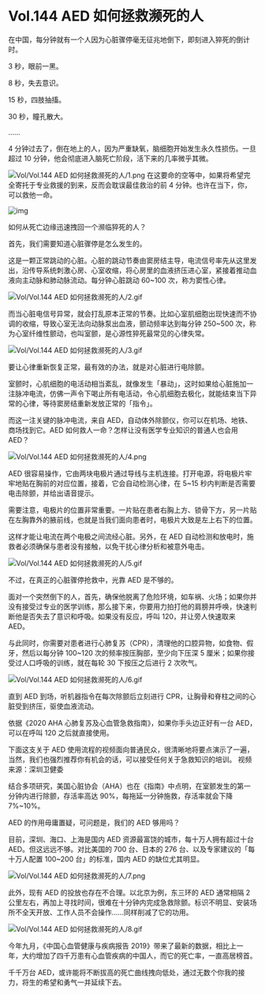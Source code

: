 # Vol.144 AED 如何拯救濒死的人

在中国，每分钟就有一个人因为心脏骤停毫无征兆地倒下，即刻进入猝死的倒计时。

3 秒，眼前一黑。

8 秒，失去意识。

15 秒，四肢抽搐。

30 秒，瞳孔散大。

……

4 分钟过去了，倒在地上的人，因为严重缺氧，脑细胞开始发生永久性损伤。一旦超过 10 分钟，他会彻底进入脑死亡阶段，活下来的几率微乎其微。

![Vol/Vol.144 AED 如何拯救濒死的人/1.png](https://cdn.jsdelivr.net/gh/ipaperclip-icu/static/image/文字稿/Vol/Vol.144%20AED%20如何拯救濒死的人/1.png)
在这要命的空等中，如果将希望完全寄托于专业救援的到来，反而会耽误最佳救治的前 4 分钟。也许在当下，你，可以救他一命。

![img](https://mmbiz.qpic.cn/mmbiz_png/SlOqFKqEO4E4IicLxFibb1unpaCqWCIxywFeDKQFYm55s5SomDqCe9BI6AfUBBPRgvDp7JIzQo23xWKp6rxynoYA/640?wx_fmt=png)

如何从死亡边缘迅速拽回一个濒临猝死的人？

首先，我们需要知道心脏骤停是怎么发生的。

这是一颗正常跳动的心脏。心脏的跳动节奏由窦房结主导，电流信号率先从这里发出，沿传导系统刺激心房、心室收缩，将心房里的血液挤压进心室，紧接着推动血液向主动脉和肺动脉流动。每分钟心脏跳动 60\~100 次，称为窦性心律。

![Vol/Vol.144 AED 如何拯救濒死的人/2.gif](https://cdn.jsdelivr.net/gh/ipaperclip-icu/static/image/文字稿/Vol/Vol.144%20AED%20如何拯救濒死的人/2.gif)

而当心脏电信号异常，就会打乱原本正常的节奏。比如心室肌细胞出现快速而不协调的收缩，导致心室无法向动脉泵出血液，颤动频率达到每分钟 250\~500 次，称为心室纤维性颤动，也叫室颤，是心源性猝死最常见的心律失常。

![Vol/Vol.144 AED 如何拯救濒死的人/3.gif](https://cdn.jsdelivr.net/gh/ipaperclip-icu/static/image/文字稿/Vol/Vol.144%20AED%20如何拯救濒死的人/3.gif)

要让心律重新恢复正常，最有效的办法，就是对心脏进行电除颤。

室颤时，心肌细胞的电活动相当紊乱，就像发生「暴动」，这时如果给心脏施加一注脉冲电流，仿佛一声令下喝止所有电活动，令心肌细胞去极化，就能结束当下异常的心律，等待窦房结重新发放正常的「指令」。

而这一注关键的脉冲电流，来自 AED，自动体外除颤仪，你可以在机场、地铁、商场找到它。AED 如何救人一命？怎样让没有医学专业知识的普通人也会用 AED？

![Vol/Vol.144 AED 如何拯救濒死的人/4.png](https://cdn.jsdelivr.net/gh/ipaperclip-icu/static/image/文字稿/Vol/Vol.144%20AED%20如何拯救濒死的人/4.png)

AED 很容易操作，它由两块电极片通过导线与主机连接。打开电源，将电极片牢牢地贴在胸前的对应位置，接着，它会自动检测心律，在 5\~15 秒内判断是否需要电击除颤，并给出语音提示。

需要注意，电极片的位置非常重要。一片贴在患者右胸上方、锁骨下方，另一片贴在左胸靠外的腋前线，也就是当我们面向患者时，电极片大致是左上右下的位置。

这样才能让电流在两个电极之间流经心脏。另外，在 AED 自动检测和放电时，施救者必须确保与患者没有接触，以免干扰心律分析和被意外电击。

![Vol/Vol.144 AED 如何拯救濒死的人/5.gif](https://cdn.jsdelivr.net/gh/ipaperclip-icu/static/image/文字稿/Vol/Vol.144%20AED%20如何拯救濒死的人/5.gif)

不过，在真正的心脏骤停抢救中，光靠 AED 是不够的。

面对一个突然倒下的人，首先，确保他脱离了危险环境，如车祸、火场；如果你并没有接受过专业的医学训练，那么接下来，你要用力拍打他的肩膀并呼唤，快速判断他是否失去了意识和呼吸。如果没有反应，呼叫 120，并让旁人快速取来 AED。

与此同时，你需要对患者进行心肺复苏（CPR），清理他的口腔异物，如食物、假牙，然后以每分钟 100\~120 次的频率按压胸部，至少向下压深 5 厘米；如果你接受过人口呼吸的训练，就在每轮 30 下按压之后进行 2 次吹气。

![Vol/Vol.144 AED 如何拯救濒死的人/6.gif](https://cdn.jsdelivr.net/gh/ipaperclip-icu/static/image/文字稿/Vol/Vol.144%20AED%20如何拯救濒死的人/6.gif)

直到 AED 到场，听机器指令在每次除颤后立刻进行 CPR，让胸骨和脊柱之间的心脏受到挤压，驱使血液流动。

依据《2020 AHA 心肺复苏及心血管急救指南》，如果你手头边正好有一台 AED，可以在呼叫 120 之后就直接使用。

下面这支关于 AED 使用流程的视频面向普通民众，很清晰地将要点演示了一遍，当然，我们也强烈推荐你有机会的话，可以接受任何关于急救知识的培训。
视频来源：深圳卫健委

结合多项研究，美国心脏协会（AHA）也在《指南》中点明，在室颤发生的第一分钟内进行除颤，存活率高达 90%，每拖延一分钟施救，存活率就会下降 7%\~10%。

AED 的作用毋庸置疑，可问题是，我们的 AED 够用吗？

目前，深圳、海口、上海是国内 AED 资源最富饶的城市，每十万人拥有超过十台 AED。但这远远不够。对比美国的 700 台、日本的 276 台、以及专家建议的「每十万人配置 100\~200 台」的标准，国内 AED 的缺位尤其明显。

![Vol/Vol.144 AED 如何拯救濒死的人/7.png](https://cdn.jsdelivr.net/gh/ipaperclip-icu/static/image/文字稿/Vol/Vol.144%20AED%20如何拯救濒死的人/7.png)

此外，现有 AED 的投放也存在不合理。以北京为例，东三环的 AED 通常相隔 2 公里左右，再加上寻找时间，很难在十分钟内完成急救除颤。标识不明显、安装场所不全天开放、工作人员不会操作……同样削减了它的功用。

![Vol/Vol.144 AED 如何拯救濒死的人/8.gif](https://cdn.jsdelivr.net/gh/ipaperclip-icu/static/image/文字稿/Vol/Vol.144%20AED%20如何拯救濒死的人/8.gif)

今年九月，《中国心血管健康与疾病报告 2019》带来了最新的数据，相比上一年，大约增加了四千万患有心血管疾病的中国人，而它的死亡率，一直高居榜首。

千千万台 AED，或许能将不断拔高的死亡曲线拽向低处，通过无数个你我的接力，将生的希望和勇气一并延续下去。

[^1]:中国心血管健康与疾病报告编写组. (2020). 中国心血管健康与疾病报告 2019 概要. 中国循环杂志, 35(9): 833-854.
[^2]: American Heart Association. (2020). 2020 AHA Guidelines for CPR and ECC. Circulation, 142: S366-S468.
[^3]: 吕传柱. (2020). 中国 AED 布局与投放专家共识. 中华急诊医学杂志, 29(8): 1025-1031.
